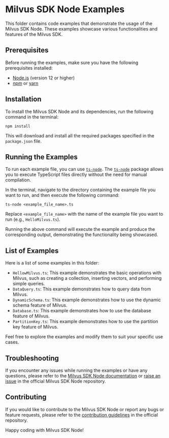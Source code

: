 # Milvus SDK Node Examples

This folder contains code examples that demonstrate the usage of the Milvus SDK Node. These examples showcase various functionalities and features of the Milvus SDK.

## Prerequisites

Before running the examples, make sure you have the following prerequisites installed:

- [Node.js](https://nodejs.org) (version 12 or higher)
- [npm](https://www.npmjs.com/) or [yarn](https://yarnpkg.com/)

## Installation

To install the Milvus SDK Node and its dependencies, run the following command in the terminal:

```shell
npm install
```

This will download and install all the required packages specified in the `package.json` file.

## Running the Examples

To run each example file, you can use [`ts-node`](https://github.com/TypeStrong/ts-node). The [`ts-node`](https://github.com/TypeStrong/ts-node) package allows you to execute TypeScript files directly without the need for manual compilation.

In the terminal, navigate to the directory containing the example file you want to run, and then execute the following command:

```shell
ts-node <example_file_name>.ts
```

Replace `<example_file_name>` with the name of the example file you want to run (e.g., `HelloMilvus.ts`).

Running the above command will execute the example and produce the corresponding output, demonstrating the functionality being showcased.

## List of Examples

Here is a list of some examples in this folder:

- `HellowMilvus.ts`: This example demonstrates the basic operations with Milvus, such as creating a collection, inserting vectors, and performing simple queries.
- `DataQuery.ts`: This example demonstrates how to query data from Milvus.
- `DynamicSchema.ts`: This example demonstrates how to use the dynamic schema feature of Milvus.
- `Database.ts`: This example demonstrates how to use the database feature of Milvus.
- `PartitionKey.ts`: This example demonstrates how to use the partition key feature of Milvus.

Feel free to explore the examples and modify them to suit your specific use cases.

## Troubleshooting

If you encounter any issues while running the examples or have any questions, please refer to the [Milvus SDK Node documentation](https://milvus.io/api-reference/node/v2.2.x/About.md) or [raise an issue](https://github.com/milvus-io/milvus-sdk-node/issues) in the official Milvus SDK Node repository.

## Contributing

If you would like to contribute to the Milvus SDK Node or report any bugs or feature requests, please refer to the [contribution guidelines](https://github.com/milvus-io/milvus-sdk-node/blob/main/CONTRIBUTING.md) in the official repository.

Happy coding with Milvus SDK Node!
